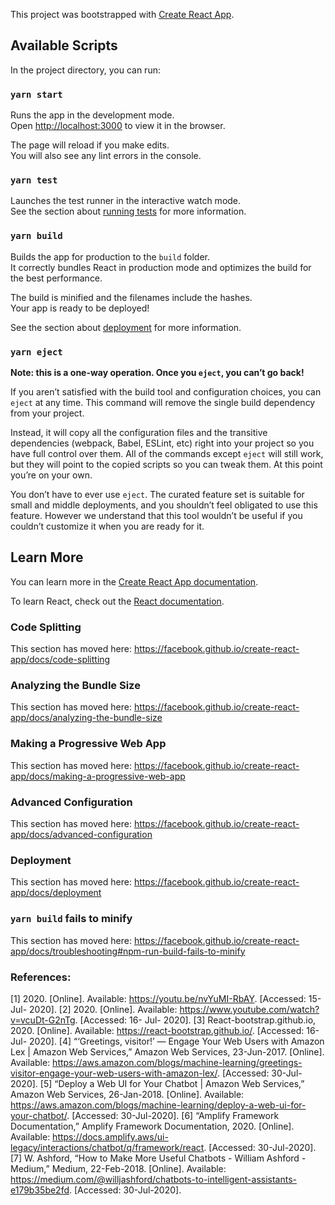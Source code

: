 This project was bootstrapped with [Create React App](https://github.com/facebook/create-react-app).

## Available Scripts

In the project directory, you can run:

### `yarn start`

Runs the app in the development mode.<br />
Open [http://localhost:3000](http://localhost:3000) to view it in the browser.

The page will reload if you make edits.<br />
You will also see any lint errors in the console.

### `yarn test`

Launches the test runner in the interactive watch mode.<br />
See the section about [running tests](https://facebook.github.io/create-react-app/docs/running-tests) for more information.

### `yarn build`

Builds the app for production to the `build` folder.<br />
It correctly bundles React in production mode and optimizes the build for the best performance.

The build is minified and the filenames include the hashes.<br />
Your app is ready to be deployed!

See the section about [deployment](https://facebook.github.io/create-react-app/docs/deployment) for more information.

### `yarn eject`

**Note: this is a one-way operation. Once you `eject`, you can’t go back!**

If you aren’t satisfied with the build tool and configuration choices, you can `eject` at any time. This command will remove the single build dependency from your project.

Instead, it will copy all the configuration files and the transitive dependencies (webpack, Babel, ESLint, etc) right into your project so you have full control over them. All of the commands except `eject` will still work, but they will point to the copied scripts so you can tweak them. At this point you’re on your own.

You don’t have to ever use `eject`. The curated feature set is suitable for small and middle deployments, and you shouldn’t feel obligated to use this feature. However we understand that this tool wouldn’t be useful if you couldn’t customize it when you are ready for it.

## Learn More

You can learn more in the [Create React App documentation](https://facebook.github.io/create-react-app/docs/getting-started).

To learn React, check out the [React documentation](https://reactjs.org/).

### Code Splitting

This section has moved here: https://facebook.github.io/create-react-app/docs/code-splitting

### Analyzing the Bundle Size

This section has moved here: https://facebook.github.io/create-react-app/docs/analyzing-the-bundle-size

### Making a Progressive Web App

This section has moved here: https://facebook.github.io/create-react-app/docs/making-a-progressive-web-app

### Advanced Configuration

This section has moved here: https://facebook.github.io/create-react-app/docs/advanced-configuration

### Deployment

This section has moved here: https://facebook.github.io/create-react-app/docs/deployment

### `yarn build` fails to minify

This section has moved here: https://facebook.github.io/create-react-app/docs/troubleshooting#npm-run-build-fails-to-minify


### References:
[1] 2020. [Online]. Available: https://youtu.be/nvYuMI-RbAY. [Accessed: 15- Jul- 2020].
[2] 2020. [Online]. Available: https://www.youtube.com/watch?v=vcuDt-G2nTg. [Accessed: 16- Jul- 2020].
[3] React-bootstrap.github.io, 2020. [Online]. Available: https://react-bootstrap.github.io/. [Accessed: 16- Jul- 2020].
[4] “‘Greetings, visitor!’ — Engage Your Web Users with Amazon Lex | Amazon Web Services,” Amazon Web Services, 23-Jun-2017. [Online]. Available: https://aws.amazon.com/blogs/machine-learning/greetings-visitor-engage-your-web-users-with-amazon-lex/. [Accessed: 30-Jul-2020].
[5] “Deploy a Web UI for Your Chatbot  | Amazon Web Services,” Amazon Web Services, 26-Jan-2018. [Online]. Available: https://aws.amazon.com/blogs/machine-learning/deploy-a-web-ui-for-your-chatbot/. [Accessed: 30-Jul-2020].
[6] “Amplify Framework Documentation,” Amplify Framework Documentation, 2020. [Online]. Available: https://docs.amplify.aws/ui-legacy/interactions/chatbot/q/framework/react. [Accessed: 30-Jul-2020].
[7] W. Ashford, “How to Make More Useful Chatbots - William Ashford - Medium,” Medium, 22-Feb-2018. [Online]. Available: https://medium.com/@willjashford/chatbots-to-intelligent-assistants-e179b35be2fd. [Accessed: 30-Jul-2020].
‌
‌
‌
‌
